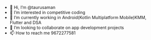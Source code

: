 - 👋 Hi, I’m @taurusaman
- 👀 I’m interested in competitive coding 
- 🌱 I’m currently working in Android(Kotlin Multiplatform Mobile)KMM, Flutter and DSA
- 💞️ I’m looking to collaborate on app development projects
- 📫 How to reach me 9672277581

<!---
taurusaman/taurusaman is a ✨ special ✨ repository because its `README.md` (this file) appears on your GitHub profile.
You can click the Preview link to take a look at your changes.
--->
